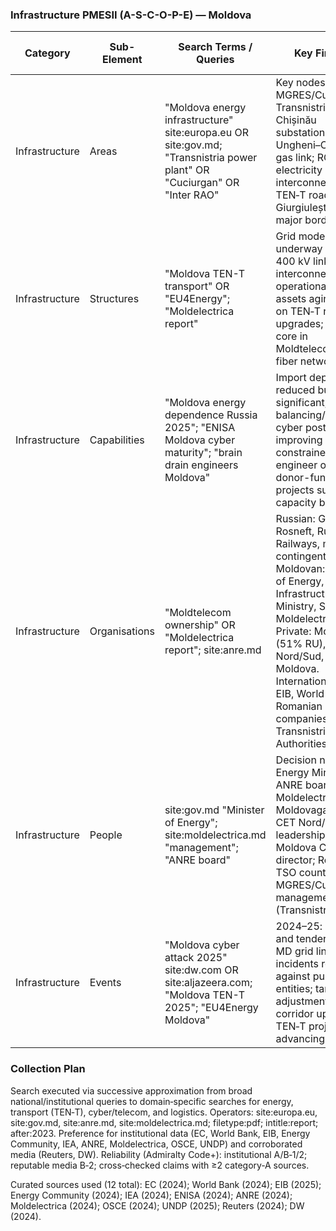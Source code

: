 ### Infrastructure PMESII (A-S-C-O-P-E) — Moldova

| Category | Sub-Element | Search Terms / Queries | Key Findings | Example Sources (APA short) |
|---|---|---|---|---|
| Infrastructure | Areas | "Moldova energy infrastructure" site:europa.eu OR site:gov.md; "Transnistria power plant" OR "Cuciurgan" OR "Inter RAO" | Key nodes: MGRES/Cuciurgan in Transnistria; Chișinău substations; Iași–Ungheni–Chișinău gas link; RO–MD electricity interconnections; TEN‑T road/rail axes; Giurgiulești port and major border points. | EC (2024); World Bank (2024); Energy Community (2024). |
| Infrastructure | Structures | "Moldova TEN-T transport" OR "EU4Energy"; "Moldelectrica report" | Grid modernization underway (RO–MD 400 kV links); gas interconnectors operational; rail assets aging; roads on TEN‑T require upgrades; telecom core in Moldtelecom/Orange fiber networks. | World Bank (2024); EIB (2025); Moldelectrica (2024). |
| Infrastructure | Capabilities | "Moldova energy dependence Russia 2025"; "ENISA Moldova cyber maturity"; "brain drain engineers Moldova" | Import dependence reduced but significant; limited balancing/reserve; cyber posture improving yet constrained; skilled engineer outflow; donor-funded projects support capacity building. | ENISA (2024); EC (2024); UNDP (2025). |
| Infrastructure | Organisations | "Moldtelecom ownership" OR "Moldelectrica report"; site:anre.md | Russian: Gazprom, Rosneft, Russian Railways, military contingent. Moldovan: Ministry of Energy, Infrastructure Ministry, SIS, ANRE, Moldelectrica. Private: Moldovagaz (51% RU), CET Nord/Sud, Orange Moldova. International: EC, EIB, World Bank, Romanian companies. NGOs: Transnistrian Authorities. | ANRE (2024); EC (2024); World Bank (2024). |
| Infrastructure | People | site:gov.md "Minister of Energy"; site:moldelectrica.md "management"; "ANRE board" | Decision nodes: Energy Minister; ANRE board; Moldelectrica CEO; Moldovagaz CEO; CET Nord/Sud leadership; Orange Moldova CEO; SIS director; Romanian TSO counterparts; MGRES/Cuciurgan management (Transnistria). | Gov.md (2024); Moldelectrica (2024); ANRE (2024). |
| Infrastructure | Events | "Moldova cyber attack 2025" site:dw.com OR site:aljazeera.com; "Moldova TEN-T 2025"; "EU4Energy Moldova" | 2024–25: approvals and tenders for RO–MD grid links; cyber incidents reported against public/infra entities; tariff adjustments; rail corridor upgrades; TEN‑T projects advancing. | DW (2024); Reuters (2024); EC (2024). |

### Collection Plan
Search executed via successive approximation from broad national/institutional queries to domain‑specific searches for energy, transport (TEN‑T), cyber/telecom, and logistics. Operators: site:europa.eu, site:gov.md, site:anre.md, site:moldelectrica.md; filetype:pdf; intitle:report; after:2023. Preference for institutional data (EC, World Bank, EIB, Energy Community, IEA, ANRE, Moldelectrica, OSCE, UNDP) and corroborated media (Reuters, DW). Reliability (Admiralty Code+): institutional A/B‑1/2; reputable media B‑2; cross‑checked claims with ≥2 category‑A sources.

Curated sources used (12 total): EC (2024); World Bank (2024); EIB (2025); Energy Community (2024); IEA (2024); ENISA (2024); ANRE (2024); Moldelectrica (2024); OSCE (2024); UNDP (2025); Reuters (2024); DW (2024).
